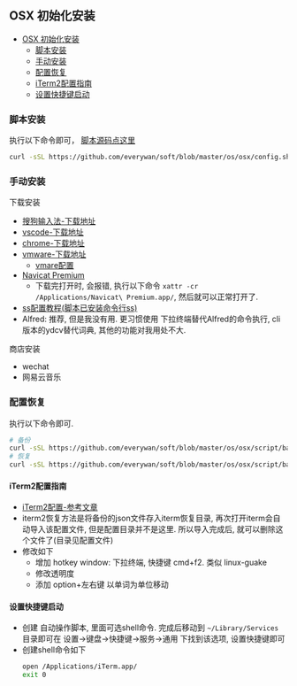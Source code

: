 ## OSX 初始化安装
<!-- TOC -->
- [OSX 初始化安装](#osx-初始化安装)
    - [脚本安装](#脚本安装)
    - [手动安装](#手动安装)
    - [配置恢复](#配置恢复)
    - [iTerm2配置指南](#iTerm2配置指南)
    - [设置快捷键启动](#设置快捷键启动)
<!-- /TOC -->

### 脚本安装
执行以下命令即可， [脚本源码点这里](./config.sh)
```Bash
curl -sSL https://github.com/everywan/soft/blob/master/os/osx/config.sh | sh -
```

### 手动安装
下载安装
- [搜狗输入法-下载地址](https://pinyin.sogou.com/mac/)
- [vscode-下载地址](https://code.visualstudio.com/)
- [chrome-下载地址](https://www.google.com/chrome/) 
- [vmware-下载地址](https://www.vmware.com/go/getfusion)
    - [vmare配置](./vmare/vmare.md)
- [Navicat Premium](http://xclient.info/s/navicat-premium.html?t=c0321e621d18b21e2ba8791a627b3f9bc45dd6a9)
    - 下载完打开时, 会报错, 执行以下命令 `xattr -cr /Applications/Navicat\ Premium.app/`, 然后就可以正常打开了.
- [ss配置教程(脚本已安装命令行ss)](/collect/soft/shadowsocks.md)
- Alfred: 推荐, 但是我没有用. 更习惯使用 下拉终端替代Alfred的命令执行, cli版本的ydcv替代词典, 其他的功能对我用处不大.

商店安装
- wechat
- 网易云音乐

### 配置恢复
执行以下命令即可.
```Bash
# 备份
curl -sSL https://github.com/everywan/soft/blob/master/os/osx/script/backup-restore.sh backup | sh -
# 恢复
curl -sSL https://github.com/everywan/soft/blob/master/os/osx/script/backup-restore.sh restore | sh -
```

#### iTerm2配置指南
- [iTerm2配置-参考文章](http://huang-jerryc.com/2016/08/11/打造高效个性Terminal（一）之%20iTerm/)
- iterm2恢复方法是将备份的json文件存入iterm恢复目录, 再次打开iterm会自动导入该配置文件, 但是配置目录并不是这里. 所以导入完成后, 就可以删除这个文件了(目录见配置文件)
- 修改如下
    - 增加 hotkey window: 下拉终端, 快捷键 cmd+f2. 类似 linux-guake
    - 修改透明度
    - 添加 option+左右键 以单词为单位移动

#### 设置快捷键启动
- 创建 自动操作脚本, 里面可选shell命令. 完成后移动到 `~/Library/Services` 目录即可在 设置->键盘->快捷键->服务->通用 下找到该选项, 设置快捷键即可
- 创建shell命令如下
    ```Bash
    open /Applications/iTerm.app/
    exit 0
    ```
